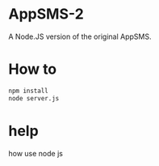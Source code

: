 # AppSMS-2
A Node.JS version of the original AppSMS.

# How to
```bash
npm install
node server.js
```

# help
how use node js
